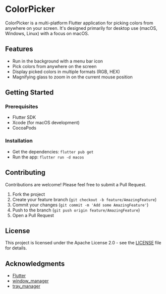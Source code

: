 # ColorPicker

ColorPicker is a multi-platform Flutter application for picking colors from anywhere on your screen. It's designed primarily for desktop use (macOS, Windows, Linux) with a focus on macOS.

## Features

- Run in the background with a menu bar icon
- Pick colors from anywhere on the screen
- Display picked colors in multiple formats (RGB, HEX)
- Magnifying glass to zoom in on the current mouse position

## Getting Started

### Prerequisites

- Flutter SDK
- Xcode (for macOS development)
- CocoaPods

### Installation
- Get the dependencies: `flutter pub get`
- Run the app: `flutter run -d macos`

## Contributing

Contributions are welcome! Please feel free to submit a Pull Request.

1. Fork the project
2. Create your feature branch (`git checkout -b feature/AmazingFeature`)
3. Commit your changes (`git commit -m 'Add some AmazingFeature'`)
4. Push to the branch (`git push origin feature/AmazingFeature`)
5. Open a Pull Request

## License

This project is licensed under the Apache License 2.0 - see the [LICENSE](https://www.apache.org/licenses/LICENSE-2.0) file for details.

## Acknowledgments

- [Flutter](https://flutter.dev/)
- [window_manager](https://pub.dev/packages/window_manager)
- [tray_manager](https://pub.dev/packages/tray_manager)